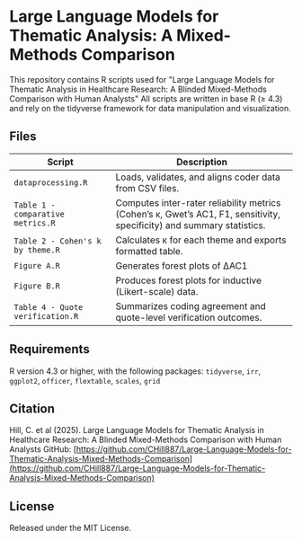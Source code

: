 # Large Language Models for Thematic Analysis: A Mixed-Methods Comparison

This repository contains R scripts used for "Large Language Models for Thematic Analysis in Healthcare Research: A Blinded Mixed-Methods Comparison with Human Analysts" 
All scripts are written in base R (≥ 4.3) and rely on the tidyverse framework for data manipulation and visualization.

## Files

| Script                            | Description                                                                                                            |
| --------------------------------- | ---------------------------------------------------------------------------------------------------------------------- |
| `dataprocessing.R`                | Loads, validates, and aligns coder data from CSV files.                                                                |
| `Table 1 - comparative metrics.R` | Computes inter-rater reliability metrics (Cohen’s κ, Gwet’s AC1, F1, sensitivity, specificity) and summary statistics. |
| `Table 2 - Cohen's k by theme.R`  | Calculates κ for each theme and exports formatted table.                                                              |
| `Figure A.R`                      | Generates forest plots of ΔAC1                                        |
| `Figure B.R`                      | Produces forest plots for inductive (Likert-scale) data.                                                               |
| `Table 4 - Quote verification.R`  | Summarizes coding agreement and quote-level verification outcomes.                                                     |

## Requirements

R version 4.3 or higher, with the following packages:
`tidyverse`, `irr`, `ggplot2`, `officer`, `flextable`, `scales`, `grid`



## Citation

Hill, C. et al (2025). Large Language Models for Thematic Analysis in Healthcare Research: A Blinded Mixed-Methods Comparison with Human Analysts 
GitHub: [https://github.com/CHill887/Large-Language-Models-for-Thematic-Analysis-Mixed-Methods-Comparison](https://github.com/CHill887/Large-Language-Models-for-Thematic-Analysis-Mixed-Methods-Comparison)

## License

Released under the MIT License.
